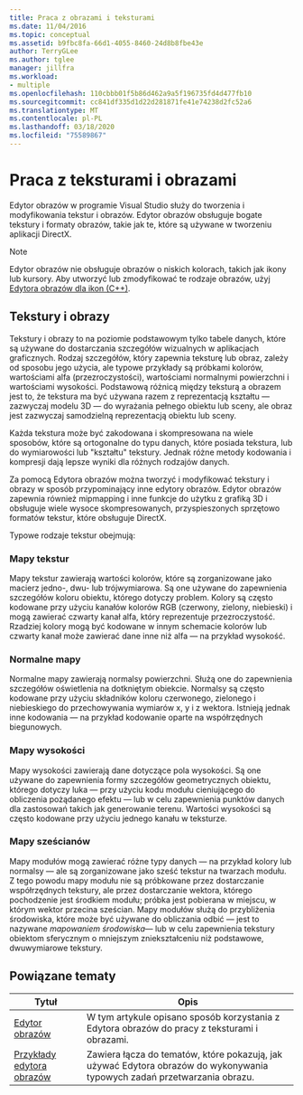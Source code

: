 ```yaml
---
title: Praca z obrazami i teksturami
ms.date: 11/04/2016
ms.topic: conceptual
ms.assetid: b9fbc8fa-66d1-4055-8460-24d8b8fbe43e
author: TerryGLee
ms.author: tglee
manager: jillfra
ms.workload:
- multiple
ms.openlocfilehash: 110cbbb01f5b86d462a9a5f196735fd4d477fb10
ms.sourcegitcommit: cc841df335d1d22d281871fe41e74238d2fc52a6
ms.translationtype: MT
ms.contentlocale: pl-PL
ms.lasthandoff: 03/18/2020
ms.locfileid: "75589867"
---
```

# <a name="work-with-textures-and-images"></a>Praca z teksturami i obrazami

Edytor obrazów w programie Visual Studio służy do tworzenia i modyfikowania tekstur i obrazów. Edytor obrazów obsługuje bogate tekstury i formaty obrazów, takie jak te, które są używane w tworzeniu aplikacji DirectX.

> [!NOTE]
> Edytor obrazów nie obsługuje obrazów o niskich kolorach, takich jak ikony lub kursory. Aby utworzyć lub zmodyfikować te rodzaje obrazów, użyj [Edytora obrazów dla ikon (C++)](/cpp/windows/image-editor-for-icons).

## <a name="textures-and-images"></a>Tekstury i obrazy

Tekstury i obrazy to na poziomie podstawowym tylko tabele danych, które są używane do dostarczania szczegółów wizualnych w aplikacjach graficznych. Rodzaj szczegółów, który zapewnia teksturę lub obraz, zależy od sposobu jego użycia, ale typowe przykłady są próbkami kolorów, wartościami alfa (przezroczystości), wartościami normalnymi powierzchni i wartościami wysokości. Podstawową różnicą między teksturą a obrazem jest to, że tekstura ma być używana razem z reprezentacją kształtu — zazwyczaj modelu 3D — do wyrażania pełnego obiektu lub sceny, ale obraz jest zazwyczaj samodzielną reprezentacją obiektu lub sceny.

Każda tekstura może być zakodowana i skompresowana na wiele sposobów, które są ortogonalne do typu danych, które posiada tekstura, lub do wymiarowości lub "kształtu" tekstury. Jednak różne metody kodowania i kompresji dają lepsze wyniki dla różnych rodzajów danych.

Za pomocą Edytora obrazów można tworzyć i modyfikować tekstury i obrazy w sposób przypominający inne edytory obrazów. Edytor obrazów zapewnia również mipmapping i inne funkcje do użytku z grafiką 3D i obsługuje wiele wysoce skompresowanych, przyspieszonych sprzętowo formatów tekstur, które obsługuje DirectX.

Typowe rodzaje tekstur obejmują:

### <a name="texture-maps"></a>Mapy tekstur

Mapy tekstur zawierają wartości kolorów, które są zorganizowane jako macierz jedno-, dwu- lub trójwymiarowa. Są one używane do zapewnienia szczegółów koloru obiektu, którego dotyczy problem. Kolory są często kodowane przy użyciu kanałów kolorów RGB (czerwony, zielony, niebieski) i mogą zawierać czwarty kanał alfa, który reprezentuje przezroczystość. Rzadziej kolory mogą być kodowane w innym schemacie kolorów lub czwarty kanał może zawierać dane inne niż alfa — na przykład wysokość.

### <a name="normal-maps"></a>Normalne mapy

Normalne mapy zawierają normalsy powierzchni. Służą one do zapewnienia szczegółów oświetlenia na dotkniętym obiekcie. Normalsy są często kodowane przy użyciu składników koloru czerwonego, zielonego i niebieskiego do przechowywania wymiarów x, y i z wektora. Istnieją jednak inne kodowania — na przykład kodowanie oparte na współrzędnych biegunowych.

### <a name="height-maps"></a>Mapy wysokości

Mapy wysokości zawierają dane dotyczące pola wysokości. Są one używane do zapewnienia formy szczegółów geometrycznych obiektu, którego dotyczy luka — przy użyciu kodu modułu cieniującego do obliczenia pożądanego efektu — lub w celu zapewnienia punktów danych dla zastosowań takich jak generowanie terenu. Wartości wysokości są często kodowane przy użyciu jednego kanału w teksturze.

### <a name="cube-maps"></a>Mapy sześcianów

Mapy modułów mogą zawierać różne typy danych — na przykład kolory lub normalsy — ale są zorganizowane jako sześć tekstur na twarzach modułu. Z tego powodu mapy modułu nie są próbkowane przez dostarczanie współrzędnych tekstury, ale przez dostarczanie wektora, którego pochodzenie jest środkiem modułu; próbka jest pobierana w miejscu, w którym wektor przecina sześcian. Mapy modułów służą do przybliżenia środowiska, które może być używane do obliczania odbić — jest to nazywane *mapowaniem środowiska*— lub w celu zapewnienia tekstury obiektom sferycznym o mniejszym zniekształceniu niż podstawowe, dwuwymiarowe tekstury.

## <a name="related-topics"></a>Powiązane tematy

|Tytuł|Opis|
|-----------|-----------------|
|[Edytor obrazów](../designers/image-editor.md)|W tym artykule opisano sposób korzystania z Edytora obrazów do pracy z teksturami i obrazami.|
|[Przykłady edytora obrazów](../designers/how-to-create-a-basic-texture.md)|Zawiera łącza do tematów, które pokazują, jak używać Edytora obrazów do wykonywania typowych zadań przetwarzania obrazu.|
